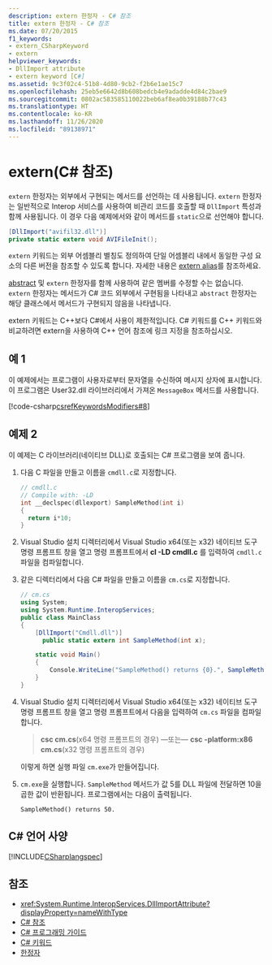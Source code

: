```yaml
---
description: extern 한정자 - C# 참조
title: extern 한정자 - C# 참조
ms.date: 07/20/2015
f1_keywords:
- extern_CSharpKeyword
- extern
helpviewer_keywords:
- DllImport attribute
- extern keyword [C#]
ms.assetid: 9c3f02c4-51b8-4d80-9cb2-f2b6e1ae15c7
ms.openlocfilehash: 25eb5e6642d8b608bedcb4e9adadde4d84c2bae9
ms.sourcegitcommit: 0802ac583585110022beb6af8ea0b39188b77c43
ms.translationtype: HT
ms.contentlocale: ko-KR
ms.lasthandoff: 11/26/2020
ms.locfileid: "89138971"
---
```

# <a name="extern-c-reference"></a>extern(C# 참조)

`extern` 한정자는 외부에서 구현되는 메서드를 선언하는 데 사용됩니다. `extern` 한정자는 일반적으로 Interop 서비스를 사용하여 비관리 코드를 호출할 때 `DllImport` 특성과 함께 사용됩니다. 이 경우 다음 예제에서와 같이 메서드를 `static`으로 선언해야 합니다.

```csharp
[DllImport("avifil32.dll")]
private static extern void AVIFileInit();
```

`extern` 키워드는 외부 어셈블리 별칭도 정의하여 단일 어셈블리 내에서 동일한 구성 요소의 다른 버전을 참조할 수 있도록 합니다. 자세한 내용은 [extern alias](extern-alias.md)를 참조하세요.

[abstract](abstract.md) 및 `extern` 한정자를 함께 사용하여 같은 멤버를 수정할 수는 없습니다. `extern` 한정자는 메서드가 C# 코드 외부에서 구현됨을 나타내고 `abstract` 한정자는 해당 클래스에서 메서드가 구현되지 않음을 나타냅니다.

extern 키워드는 C++보다 C#에서 사용이 제한적입니다. C# 키워드를 C++ 키워드와 비교하려면 extern을 사용하여 C++ 언어 참조에 링크 지정을 참조하십시오.

## <a name="example-1"></a>예 1

이 예제에서는 프로그램이 사용자로부터 문자열을 수신하여 메시지 상자에 표시합니다. 이 프로그램은 User32.dll 라이브러리에서 가져온 `MessageBox` 메서드를 사용합니다.

[!code-csharp[csrefKeywordsModifiers#8](~/samples/snippets/csharp/VS_Snippets_VBCSharp/csrefKeywordsModifiers/CS/csrefKeywordsModifiers.cs#8)]

## <a name="example-2"></a>예제 2

이 예제는 C 라이브러리(네이티브 DLL)로 호출되는 C# 프로그램을 보여 줍니다.

1. 다음 C 파일을 만들고 이름을 `cmdll.c`로 지정합니다.

    ```c
    // cmdll.c
    // Compile with: -LD
    int __declspec(dllexport) SampleMethod(int i)
    {
      return i*10;
    }
    ```

2. Visual Studio 설치 디렉터리에서 Visual Studio x64(또는 x32) 네이티브 도구 명령 프롬프트 창을 열고 명령 프롬프트에서 **cl -LD cmdll.c** 를 입력하여 `cmdll.c` 파일을 컴파일합니다.

3. 같은 디렉터리에서 다음 C# 파일을 만들고 이름을 `cm.cs`로 지정합니다.

    ```csharp
    // cm.cs
    using System;
    using System.Runtime.InteropServices;
    public class MainClass
    {
        [DllImport("Cmdll.dll")]
          public static extern int SampleMethod(int x);

        static void Main()
        {
            Console.WriteLine("SampleMethod() returns {0}.", SampleMethod(5));
        }
    }
    ```

4. Visual Studio 설치 디렉터리에서 Visual Studio x64(또는 x32) 네이티브 도구 명령 프롬프트 창을 열고 명령 프롬프트에서 다음을 입력하여 `cm.cs` 파일을 컴파일합니다.

    > **csc cm.cs**(x64 명령 프롬프트의 경우) —또는— **csc -platform:x86 cm.cs**(x32 명령 프롬프트의 경우)

    이렇게 하면 실행 파일 `cm.exe`가 만들어집니다.

5. `cm.exe`을 실행합니다. `SampleMethod` 메서드가 값 5를 DLL 파일에 전달하면 10을 곱한 값이 반환됩니다.  프로그램에서는 다음이 출력됩니다.

    ```output
    SampleMethod() returns 50.
    ```

## <a name="c-language-specification"></a>C# 언어 사양

[!INCLUDE[CSharplangspec](~/includes/csharplangspec-md.md)]

## <a name="see-also"></a>참조

- <xref:System.Runtime.InteropServices.DllImportAttribute?displayProperty=nameWithType>
- [C# 참조](../index.md)
- [C# 프로그래밍 가이드](../../programming-guide/index.md)
- [C# 키워드](index.md)
- [한정자](index.md)
